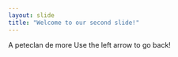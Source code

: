 ```yaml
---
layout: slide
title: "Welcome to our second slide!"
---
```

A peteclan de more
Use the left arrow to go back!
